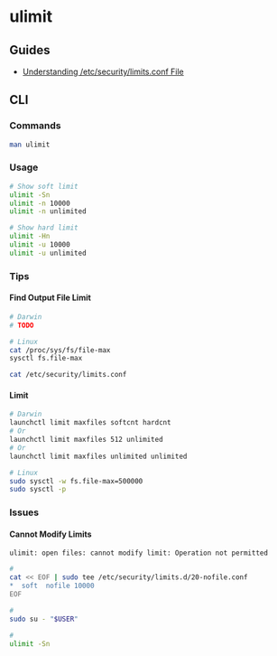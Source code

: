# ulimit

## Guides

- [Understanding /etc/security/limits.conf File](https://www.thegeekdiary.com/understanding-etc-security-limits-conf-file-to-set-ulimit/)

## CLI

### Commands

```sh
man ulimit
```

### Usage

```sh
# Show soft limit
ulimit -Sn
ulimit -n 10000
ulimit -n unlimited

# Show hard limit
ulimit -Hn
ulimit -u 10000
ulimit -u unlimited
```

### Tips

#### Find Output File Limit

```sh
# Darwin
# TODO

# Linux
cat /proc/sys/fs/file-max
sysctl fs.file-max

cat /etc/security/limits.conf
```

#### Limit

```sh
# Darwin
launchctl limit maxfiles softcnt hardcnt
# Or
launchctl limit maxfiles 512 unlimited
# Or
launchctl limit maxfiles unlimited unlimited

# Linux
sudo sysctl -w fs.file-max=500000
sudo sysctl -p
```

### Issues

#### Cannot Modify Limits

```log
ulimit: open files: cannot modify limit: Operation not permitted
```

```sh
#
cat << EOF | sudo tee /etc/security/limits.d/20-nofile.conf
*  soft  nofile 10000
EOF

#
sudo su - "$USER"

#
ulimit -Sn
```

<!-- ```sh
#
cat << EOF | sudo tee /etc/security/limits.d/20-nofile.conf
*  hard  nofile 10000
EOF

#
sudo su - "$USER"

#
ulimit -Hn
``` -->

<!--
prlimit --pid 12345 --nofile=1024:2048

echo "fs.file-max=500000" > /etc/sysctl.d/local.conf

sudo sysctl -w fs.inotify.max_user_watches=100000
-->
